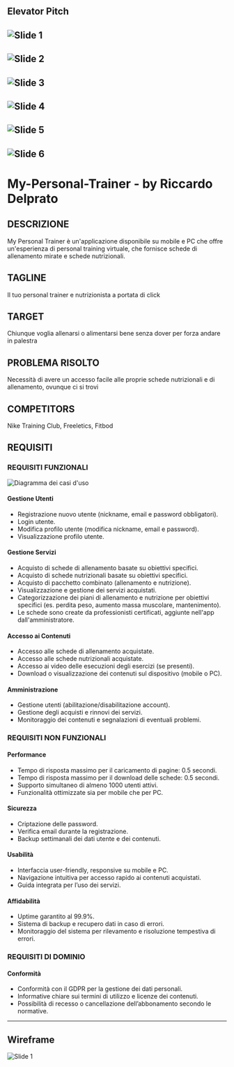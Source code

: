 ## Elevator Pitch

![Slide 1](Elevator%20Pitch/Screenshot%202025-05-25%20232451.png)
---
![Slide 2](Elevator%20Pitch/Screenshot%202025-05-25%20232537.png)
---
![Slide 3](Elevator%20Pitch/Screenshot%202025-05-25%20232600.png)
---
![Slide 4](Elevator%20Pitch/Screenshot%202025-05-25%20232618.png)
---
![Slide 5](Elevator%20Pitch/Screenshot%202025-05-25%20232644.png)
---
![Slide 6](Elevator%20Pitch/Screenshot%202025-05-25%20232654.png)
---

# My-Personal-Trainer - by Riccardo Delprato
## DESCRIZIONE
My Personal Trainer è un'applicazione disponibile su mobile e PC che offre un'esperienza di personal training virtuale, che fornisce schede di allenamento mirate e schede nutrizionali.

## TAGLINE
Il tuo personal trainer e nutrizionista a portata di click

## TARGET
Chiunque voglia allenarsi o alimentarsi bene senza dover per forza andare in palestra

## PROBLEMA RISOLTO
Necessità di avere un accesso facile alle proprie schede nutrizionali e di allenamento, ovunque ci si trovi

## COMPETITORS
Nike Training Club, Freeletics, Fitbod

## REQUISITI
### REQUISITI FUNZIONALI

![Diagramma dei casi d'uso](https://yuml.me/rick/My-Personal-Trainer.svg)

#### Gestione Utenti
- Registrazione nuovo utente (nickname, email e password obbligatori).
- Login utente.
- Modifica profilo utente (modifica nickname, email e password).
- Visualizzazione profilo utente.

#### Gestione Servizi
- Acquisto di schede di allenamento basate su obiettivi specifici.
- Acquisto di schede nutrizionali basate su obiettivi specifici.
- Acquisto di pacchetto combinato (allenamento e nutrizione).
- Visualizzazione e gestione dei servizi acquistati.
- Categorizzazione dei piani di allenamento e nutrizione per obiettivi specifici (es. perdita peso, aumento massa muscolare, mantenimento).
- Le schede sono create da professionisti certificati, aggiunte nell'app dall'amministratore.

#### Accesso ai Contenuti
- Accesso alle schede di allenamento acquistate.
- Accesso alle schede nutrizionali acquistate.
- Accesso ai video delle esecuzioni degli esercizi (se presenti).
- Download o visualizzazione dei contenuti sul dispositivo (mobile o PC).

#### Amministrazione
- Gestione utenti (abilitazione/disabilitazione account).
- Gestione degli acquisti e rinnovi dei servizi.
- Monitoraggio dei contenuti e segnalazioni di eventuali problemi.

### REQUISITI NON FUNZIONALI
#### Performance
- Tempo di risposta massimo per il caricamento di pagine: 0.5 secondi.
- Tempo di risposta massimo per il download delle schede: 0.5 secondi.
- Supporto simultaneo di almeno 1000 utenti attivi.
- Funzionalità ottimizzate sia per mobile che per PC.

#### Sicurezza
- Criptazione delle password.
- Verifica email durante la registrazione.
- Backup settimanali dei dati utente e dei contenuti.

#### Usabilità
- Interfaccia user-friendly, responsive su mobile e PC.
- Navigazione intuitiva per accesso rapido ai contenuti acquistati.
- Guida integrata per l’uso dei servizi.

#### Affidabilità
- Uptime garantito al 99.9%.
- Sistema di backup e recupero dati in caso di errori.
- Monitoraggio del sistema per rilevamento e risoluzione tempestiva di errori.

### REQUISITI DI DOMINIO
#### Conformità
- Conformità con il GDPR per la gestione dei dati personali.
- Informative chiare sui termini di utilizzo e licenze dei contenuti.
- Possibilità di recesso o cancellazione dell’abbonamento secondo le normative.

---

## Wireframe

![Slide 1](Wireframe/IMG_5325.jpg)
